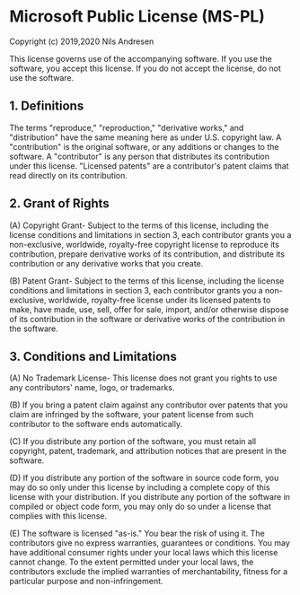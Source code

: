 # Microsoft Public License (MS-PL)

Copyright (c) 2019,2020 Nils Andresen

This license governs use of the accompanying software. 
If you use the software, you accept this license. 
If you do not accept the license, do not use the software. 

## 1. Definitions 

The terms "reproduce," "reproduction," "derivative works," and "distribution" have the same meaning here as under U.S. copyright law. A "contribution" is the original software, or any additions or changes to the software. A "contributor" is any person that distributes its contribution under this license. "Licensed patents" are a contributor's patent claims that read directly on its contribution. 

## 2. Grant of Rights 

(A) Copyright Grant- Subject to the terms of this license, including the license conditions and limitations in section 3, each contributor grants you a non-exclusive, worldwide, royalty-free copyright license to reproduce its contribution, prepare derivative works of its contribution, and distribute its contribution or any derivative works that you create. 

(B) Patent Grant- Subject to the terms of this license, including the license conditions and limitations in section 3, each contributor grants you a non-exclusive, worldwide, royalty-free license under its licensed patents to make, have made, use, sell, offer for sale, import, and/or otherwise dispose of its contribution in the software or derivative works of the contribution in the software. 

## 3. Conditions and Limitations 

(A) No Trademark License- This license does not grant you rights to use any contributors' name, logo, or trademarks. 

(B) If you bring a patent claim against any contributor over patents that you claim are infringed by the software, your patent license from such contributor to the software ends automatically. 

(C) If you distribute any portion of the software, you must retain all copyright, patent, trademark, and attribution notices that are present in the software. 

(D) If you distribute any portion of the software in source code form, you may do so only under this license by including a complete copy of this license with your distribution. If you distribute any portion of the software in compiled or object code form, you may only do so under a license that complies with this license. 

(E) The software is licensed "as-is." You bear the risk of using it. The contributors give no express warranties, guarantees or conditions. You may have additional consumer rights under your local laws which this license cannot change. To the extent permitted under your local laws, the contributors exclude the implied warranties of merchantability, fitness for a particular purpose and non-infringement.